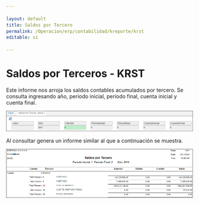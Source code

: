 ```yaml
---

layout: default
title: Saldos por Tercero
permalink: /Operacion/erp/contabilidad/kreporte/krst
editable: si

---
```


# Saldos por Terceros - KRST

Este informe nos arroja los saldos contables acumulados por tercero. Se consulta ingresando año, periodo inicial, periodo final, cuenta inicial y cuenta final.  

![](KRST.png)

Al consultar genera un informe similar al que a continuación se muestra.

![](KRST2.png)









